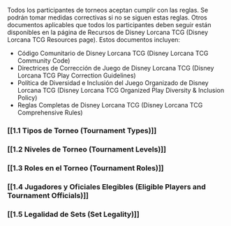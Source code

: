Todos los participantes de torneos aceptan cumplir con las reglas. Se podrán tomar medidas correctivas si no se siguen estas reglas. Otros documentos aplicables que todos los participantes deben seguir están disponibles en la página de Recursos de Disney Lorcana TCG (Disney Lorcana TCG Resources page). Estos documentos incluyen:

- Código Comunitario de Disney Lorcana TCG (Disney Lorcana TCG Community Code)  
- Directrices de Corrección de Juego de Disney Lorcana TCG (Disney Lorcana TCG Play Correction Guidelines)   
- Política de Diversidad e Inclusión del Juego Organizado de Disney Lorcana TCG (Disney Lorcana TCG Organized Play Diversity & Inclusion Policy)  
- Reglas Completas de Disney Lorcana TCG (Disney Lorcana TCG Comprehensive Rules)  

### [[1.1 Tipos de Torneo (Tournament Types)]]
### [[1.2 Niveles de Torneo (Tournament Levels)]]
### [[1.3 Roles en el Torneo (Tournament Roles)]]
### [[1.4 Jugadores y Oficiales Elegibles (Eligible Players and Tournament Officials)]]
### [[1.5 Legalidad de Sets (Set Legality)]]




## 

## 
    

## 

